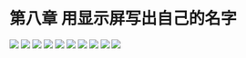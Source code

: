 # 第八章 用显示屏写出自己的名字

<img src="../img/go1/51.png" />

<img src="../img/go1/52.png" />

<img src="../img/go1/53.png" />

<img src="../img/go1/54.png" />

<img src="../img/go1/55.png" />

<img src="../img/go1/56.png" />

<img src="../img/go1/57.png" />

<img src="../img/go1/58.png" />

<img src="../img/go1/59.png" />

<img src="../img/go1/60.png" />